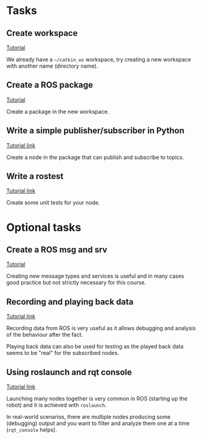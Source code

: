# Tasks

## Create workspace

[Tutorial](http://wiki.ros.org/ROS/Tutorials/InstallingandConfiguringROSEnvironment)

We already have a `~/catkin_ws` workspace, try creating a new workspace with another name (directory name).

## Create a ROS package

[Tutorial](http://wiki.ros.org/ROS/Tutorials/CreatingPackage)

Create a package in the new workspace.

## Write a simple publisher/subscriber in Python

[Tutorial link](http://wiki.ros.org/ROS/Tutorials/WritingPublisherSubscriber%28python%29)

Create a node in the package that can publish and subscribe to topics.

## Write a rostest

[Tutorial link](rostest.md)

Create some unit tests for your node.

# Optional tasks

## Create a ROS msg and srv

[Tutorial](http://wiki.ros.org/ROS/Tutorials/CreatingMsgAndSrv)

Creating new message types and services is useful and in many cases good practice but not strictly necessary for this course.

## Recording and playing back data

[Tutorial link](http://wiki.ros.org/ROS/Tutorials/Recording%20and%20playing%20back%20data)

Recording data from ROS is very useful as it allows debugging and analysis of the behaviour after the fact.

Playing back data can also be used for testing as the played back data seems to be "real" for the subscribed nodes.

## Using roslaunch and rqt console

[Tutorial link](http://wiki.ros.org/ROS/Tutorials/UsingRqtconsoleRoslaunch)

Launching many nodes together is very common in ROS (starting up the robot) and it is achieved with `roslaunch`.

In real-world scenarios, there are multiple nodes producing some (debugging) output and you want to filter and analyze them one at a time (`rqt_console` helps).
